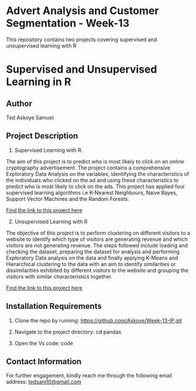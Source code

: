 # Advert Analysis and Customer Segmentation - Week-13

This repository contains two projects covering supervised and unsupervised learning with R

# Supervised and Unsupervised Learning in R 

## Author
Ted Askoye Samuel

## Project Description
1. Supervised Learning with R.

The aim of this project is to predict who is most likely to click on an online cryptography advertisement. The project contains a comprehensive Exploratory Data Analysis on the variables, identifying the characteristics of the individuals who clicked on the ad and using these characteristics to predict who is most likely to click on the ads. This project has applied four supervised learning algorithms i.e K-Nearest Neighbours, Naive Bayes, Support Vector Machines and the Random Forests.

[Find the link to this project here](https://github.com/Askoye/Week-13-IP/blob/master/Advertising-in-R-Modelling.pdf)

2. Unsupervised Learning with R

The objective of this project is to perform clustering on different visitors to a website to identify which type of visitors are generating revenue and which visitors are not generating revenue. The steps followed include loading and checking the dataset, preparing the dataset for analysis and performing Exploratory Data analysis on the data and finally applying K-Means and Hierarchical clustering to the data with an aim to identify similarities or dissimilarities exhibited by different visitors to the website and grouping the visitors with similar characteristics together.

[Find the link to this project here](https://github.com/Askoye/Week-13-IP/blob/master/Unsupervised-Learning-in-R.pdf)

  
 ## Installation Requirements
1. Clone the repo by running: https://github.com/Askoye/Week-13-IP.git

2. Navigate to the project directory: cd pandas

3. Open the Vs code: code

## Contact Information
For further engagement, kindly reach me through the following email address: tedsam10@gmail.com
